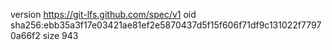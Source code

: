 version https://git-lfs.github.com/spec/v1
oid sha256:ebb35a3f17e03421ae81ef2e5870437d5f15f606f71df9c131022f77970a66f2
size 943

